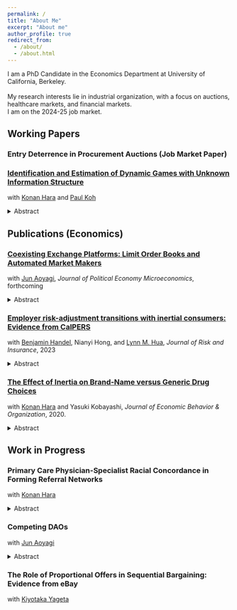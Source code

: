 ```yaml
---
permalink: /
title: "About Me"
excerpt: "About me"
author_profile: true
redirect_from: 
  - /about/
  - /about.html
---
```


I am a PhD Candidate in the Economics Department at University of California, Berkeley. 
<br clear="right"/>
<br> My research interests lie in industrial organization, with a focus on auctions, healthcare markets, and financial markets.
<br> I am on the 2024-25 job market. 

## Working Papers

### Entry Deterrence in Procurement Auctions (Job Market Paper)

### [Identification and Estimation of Dynamic Games with Unknown Information Structure](https://arxiv.org/abs/2205.03706)
with [Konan Hara](https://harakonan.github.io/) and [Paul Koh](https://www.pskoh.com/)
<details>
  <summary>Abstract</summary>
  This paper studies the identification and estimation of dynamic games when the underlying information structure is unknown to the researcher. To tractably characterize the set of Markov perfect equilibrium predictions while maintaining weak assumptions on players' information, we introduce Markov correlated equilibrium, a dynamic analog of Bayes correlated equilibrium. The set of Markov correlated equilibrium predictions coincides with the set of Markov perfect equilibrium predictions that can arise when the players can observe more signals than assumed by the analyst. Using Markov correlated equilibrium as the solution concept, we propose tractable computational strategies for informationally robust estimation, inference, and counterfactual analysis that deal with the non-convexities arising in dynamic environments. We use our method to analyze the dynamic competition between Starbucks and Dunkin' in the US and the role of informational assumptions.
</details>



## Publications (Economics)

### [Coexisting Exchange Platforms: Limit Order Books and Automated Market Makers](https://papers.ssrn.com/sol3/papers.cfm?abstract_id=3808755)
with [Jun Aoyagi](https://jun-aoyagi.webnode.page/),
 *Journal of Political Economy Microeconomics*, forthcoming
 <details>
  <summary>Abstract</summary>
Blockchain-based decentralized exchanges have adopted automated market makers(AMM)—algorithms that aggregate liquidity and automatically set asset prices. Thispaper analyzes coexisting market structures, a limit-order book (LOB) and an AMM,to investigate their interactions in terms of liquidity. Based on their fundamental designdifferences, we show that fluctuations in liquidity in the AMM stimulate disproportion-ate reactions from informed and noise traders, leading to a positive spillover effect on liquidity in the LOB market. Furthermore, unlike models that primarily focus on theAMM, the coexisting environment leads to a hump-shaped reaction of liquidity supply in the AMM to asset volatility.
</details>


### [Employer risk-adjustment transitions with inertial consumers: Evidence from CalPERS](https://onlinelibrary.wiley.com/doi/full/10.1111/jori.12417)
with [Benjamin Handel](https://www.benjaminhandel.com/), Nianyi Hong, and [Lynn M. Hua](https://www.lynnmhua.com/),
*Journal of Risk and Insurance*, 2023
 <details>
  <summary>Abstract</summary>
Risk-adjustment policies, which transfer money from insurers with healthy consumers to those with sick consumers, are an important tool to contend with adverse selection in health insurance markets. While the steady-state properties of risk-adjustment have been studied extensively, there is less evidence on the transition phase of policy implementation. We study the introduction and removal of risk-adjustment at California Public Employees' Retirement System and show that these changes meaningfully impact premiums via plan differences in enrollee health status. Despite these premium differences, there is limited consumer resorting due to consumer inertia, though new active enrollees respond more fluidly. We show that, with inertial consumers, risk-adjustment changes have substantial distributional consequences, leading to worse outcomes for sicker consumers when removed and vice-versa when implemented. We estimate a model of plan choice with premium sensitivity, brand preferences, and inertia and use these estimates to study the interaction between risk-adjustment policies and the strength of inertia.
</details>


### [The Effect of Inertia on Brand-Name versus Generic Drug Choices](https://www.sciencedirect.com/science/article/pii/S0167268119304147?via%3Dihub)
with [Konan Hara](https://harakonan.github.io/) and Yasuki Kobayashi,
*Journal of Economic Behavior & Organization*, 2020.
 <details>
  <summary>Abstract</summary>
Consumers’ tendency to repurchase products is called inertia. This study investigates inertia in brand-name and generic drug choices, which is manifested by the slow and limited adoption of generic drugs despite their lower prices. We use claims data from Japan and focus on the generic entry of a widely prescribed lipid-lowering drug, Pitavastatin. Observing the periods before and after the generic entry gives us a unique opportunity to identify the effect of inertia. We construct a choice model that incorporates price, heterogeneous brand preferences, and inertia to quantify each component's magnitude. We find that both inertia and heterogeneity in brand preferences have substantial effects. Counterfactual simulations suggest that a nudging policy that removes inertia from previous brand-name users, such as by alerting the patients to switch to cheaper generic drugs, may have substantial effects and enable patients to choose optimally.
</details>



## Work in Progress

### Primary Care Physician-Specialist Racial Concordance in Forming Referral Networks
with [Konan Hara](https://harakonan.github.io/)
<details>
  <summary>Abstract</summary>
  We study the role of racial concordance between primary care physicians and specialists in physician referral network formation and its consequences on racial health disparity. Using a 20% random sample of Medicare beneficiaries in the United States, we find that primary care physicians refer patients to the same race specialists more than otherwise, especially when the patients are also the same race. We propose a structural framework to separately identify the racial concordance effect net of health outcome benefits on referral decisions and the racial concordance effect on health outcomes.
</details>



### Competing DAOs
with [Jun Aoyagi](https://jun-aoyagi.webnode.page/)
<details>
  <summary>Abstract</summary>
  A Decentralized Autonomous Organization (DAO) is an entity with no central control and ownership. A group of users discuss, propose, and implement a new platform design with smart contracts on blockchain, taking control away from a centralized platformer. We develop a model of platform competition with the DAO governance structure and analyze how strategic complementarity affects the development of DAOs. Compared to traditional competition between centralized platformers, a DAO introduces an additional layer of competition played by users. Since users are multi-homing, they propose a new platform design by internalizing interactions between platforms and create additional values, which is reflected by the price of a governance token. A platformer can extract this value by issuing a token but must relinquish control of her platform, losing potential fee revenue. Analyzing this tradeoff, we show that centralized platformers tend to be DAOs when strategic complementarity is strong, while an intermediate degree of strategic complementarity leads to the coexistence of a DAO and a traditional centralized platform.
</details>

### The Role of Proportional Offers in Sequential Bargaining: Evidence from eBay
with [Kiyotaka Yageta](https://sites.google.com/view/kiyotaka-yageta/)